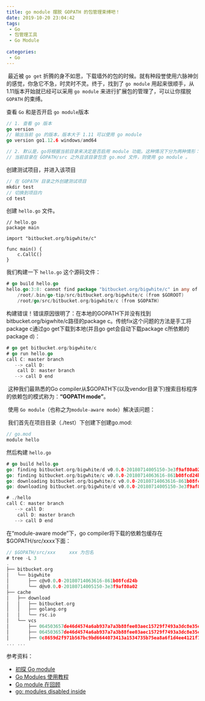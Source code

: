 ```yaml
---
title: go module 摆脱 GOPATH 的包管理束缚吧！
date: 2019-10-20 23:04:42
tags: 
 - Go
 - 包管理工具
 - Go Module
 
categories:
 - Go
---
```


​	最近被 `go get` 折腾的身不如思，下载墙外的包的时候。就有种段誉使用六脉神剑的感觉，你急它不急，时灵时不灵。终于，找到了 `go module` 用起来很顺手，从1.11版本开始就已经可以采用 `go module` 来进行扩展包的管理了，可以让你摆脱 `GOPATH` 的束缚。

<!-- more -->

查看 `Go` 和是否开启 `go module`版本

```go
// 1. 查看 go 版本
go version
// 输出当前 go 的版本，版本大于 1.11 可以使用 go module
go version go1.12.6 windows/amd64

// 2. 默认是，go将根据当前目录来决定是否启用 module 功能。这种情况下分为两种情形：
// 当前目录在 GOPATH/src 之外且该目录包含 go.mod 文件，则使用 go module 。
```

创建测试项目，并进入该项目

```go
// 在 GOPATH 目录之外创建测试项目
mkdir test
// 切换到项目内
cd test
```
创建 `hello.go` 文件。

```
// hello.go
package main

import "bitbucket.org/bigwhite/c"

func main() {
    c.CallC()
}
```

我们构建一下 `hello.go` 这个源码文件：

```go
# go build hello.go
hello.go:3:8: cannot find package "bitbucket.org/bigwhite/c" in any of:
    /root/.bin/go-tip/src/bitbucket.org/bigwhite/c (from $GOROOT)
    /root/go/src/bitbucket.org/bigwhite/c (from $GOPATH)
```

​	构建错误！错误原因很明了：在本地的GOPATH下并没有找到bitbucket.org/bigwhite/c路径的package c。传统fix这个问题的方法是手工将package c通过go get下载到本地(并且go get会自动下载package c所依赖的package d)：

```go
# go get bitbucket.org/bigwhite/c
# go run hello.go
call C: master branch
   --> call D:
    call D: master branch
   --> call D end
```



​	这种我们最熟悉的Go compiler从$GOPATH下(以及vendor目录下)搜索目标程序的依赖包的模式称为：**“GOPATH mode”**。

​	使用 `Go module`（也称之为`module-aware mode`）解决该问题：

​	我们首先在项目目录（./test）下创建下创建go.mod:

```go
// go.mod
module hello
```

然后构建 `hello.go`

```go
# go build hello.go
go: finding bitbucket.org/bigwhite/d v0.0.0-20180714005150-3e3f9af80a02
go: finding bitbucket.org/bigwhite/c v0.0.0-20180714063616-861b08fcd24b
go: downloading bitbucket.org/bigwhite/c v0.0.0-20180714063616-861b08fcd24b
go: downloading bitbucket.org/bigwhite/d v0.0.0-20180714005150-3e3f9af80a02

# ./hello
call C: master branch
   --> call D:
    call D: master branch
   --> call D end
```

在“module-aware mode”下，go compiler将下载的依赖包缓存在$GOPATH/src/xxxx下面：

```go
// $GOPATH/src/xxx     xxx 为包名
# tree -L 3
.
├── bitbucket.org
│   └── bigwhite
│       ├── c@v0.0.0-20180714063616-861b08fcd24b
│       └── d@v0.0.0-20180714005150-3e3f9af80a02
├── cache
│   ├── download
│   │   ├── bitbucket.org
│   │   ├── golang.org
│   │   └── rsc.io
│   └── vcs
│       ├── 064503657de46d4574a6ab937a7a3b88fee03aec15729f7493a3dc8e35cc6d80
│       ├── 064503657de46d4574a6ab937a7a3b88fee03aec15729f7493a3dc8e35cc6d80.info
│       ├── 0c8659d2f971b567bc9bd6644073413a1534735b75ea8a6f1d4ee4121f78fa5b
... ...
```

参考资料：

- [初探 Go module](https://studygolang.com/articles/13697?fr=sidebar)
- [Go Modules 使用教程](https://studygolang.com/articles/15531)
- [Go module 在回顾](https://studygolang.com/articles/23651?fr=sidebar)
- [go: modules disabled inside](http://adophper.com/article-id-1122.html)